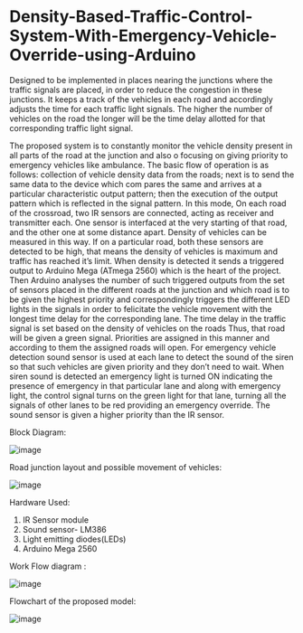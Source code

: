 # Density-Based-Traffic-Control-System-With-Emergency-Vehicle-Override-using-Arduino

Designed to be implemented in places nearing the junctions where the traffic signals are placed, in order to reduce the congestion in these junctions. It keeps a track of the vehicles in each road and accordingly adjusts the time for each traffic light signals. The higher the number of vehicles on the road the longer will be the time delay allotted for that corresponding traffic light signal.
 
The proposed system is to constantly monitor the vehicle density present in all parts of the road at the junction and also o focusing on giving priority to emergency vehicles like ambulance. The basic flow of operation is as follows: collection of vehicle density data from the roads; next is to send the same data to the device which com pares the same and arrives at a particular characteristic output pattern; then the execution of the output pattern which is reflected in the signal pattern. In this mode, On each road of the crossroad, two IR sensors are connected, acting as receiver and transmitter each. One sensor is interfaced at the very starting of that road, and the other one at some distance apart. Density of vehicles can be measured in this way. If on a particular road, both these sensors are detected to be high, that means the density of vehicles is maximum and traffic has reached it’s limit. When density is detected it sends a triggered output to Arduino Mega (ATmega 2560) which is the heart of the project. Then Arduino analyses the number of such triggered outputs from the set of sensors placed in the different roads at the junction and which road is to be given the highest priority and correspondingly triggers the different LED lights in the signals in order to felicitate the vehicle movement with the longest time delay for the corresponding lane. The time delay in the traffic signal is set based on the density of vehicles on the roads Thus, that road will be given a green signal. Priorities are assigned in this manner and according to them the assigned roads will open. For emergency vehicle detection sound sensor is used at each lane to detect the sound of the siren so that such vehicles are given priority and they don’t need to wait. When siren sound is detected an emergency light is turned ON indicating the presence of emergency in that particular lane and along with emergency light, the control signal turns on the green light for that lane, turning all the signals of other lanes to be red providing an emergency override. The sound sensor is given a higher priority than the IR sensor.

Block Diagram:

![image](https://user-images.githubusercontent.com/85994661/132083172-050a93a1-ec8d-4a81-8c8d-ab65e0a10171.png)

Road junction layout and possible movement of vehicles:

![image](https://user-images.githubusercontent.com/85994661/132083198-ade84515-1e75-4b54-ab71-70c262348ed1.png)

Hardware Used:

1. IR Sensor module
2. Sound sensor- LM386
3. Light emitting diodes(LEDs)
4. Arduino Mega 2560

Work Flow diagram :

![image](https://user-images.githubusercontent.com/85994661/132083252-bd8580d1-6014-4a30-bb1f-0f21191af9bf.png)


Flowchart of the proposed model:

![image](https://user-images.githubusercontent.com/85994661/132083271-55eca1ff-84f8-4d69-8f96-a2ce5fbb34ab.png)





